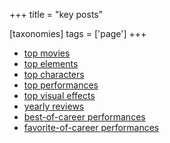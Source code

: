 +++
title = "key posts"

[taxonomies]
tags = ['page']
+++

-   [top movies]
-   [top elements]
-   [top characters]
-   [top performances]
-   [top visual effects]
-   [yearly reviews]
-   [best-of-career performances]
-   [favorite-of-career performances]

  [top movies]: http://movies.tshepang.net/top-movies
  [top elements]: http://movies.tshepang.net/top-movie-elements
  [top characters]: http://movies.tshepang.net/top-movie-characters
  [top performances]: http://movies.tshepang.net/top-movie-performances
  [top visual effects]: http://movies.tshepang.net/top-visual-effects
  [yearly reviews]: http://movies.tshepang.net/tag/year-movie-review
  [best-of-career performances]: http://movies.tshepang.net/best-of-career-performances
  [favorite-of-career performances]: http://movies.tshepang.net/favorite-of-career-performances
